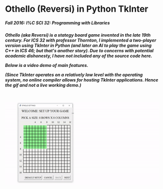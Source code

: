 <h1>Othello (Reversi) in Python TkInter</h1>
<h5>Fall 2016: I%C SCI 32: Programming with Libraries<h5>

Othello (aka Reversi) is a stategy board game invented in the late 19th century. For ICS 32 with professor Thornton, I implemented a two-player version using TkInter in Python (and later an AI to play the game using C++ in ICS 46; but that's another story). Due to concerns with potential academic dishonesty, I have not included any of the source code here. 

Below is a video demo of main features.

(Since TkInter operates on a relatively low level with the operating system, no online compiler allows for hosting TkInter applications. Hence the gif and not a live working demo.)

<br>

![OthelloDemo](OthelloDemo.gif)
